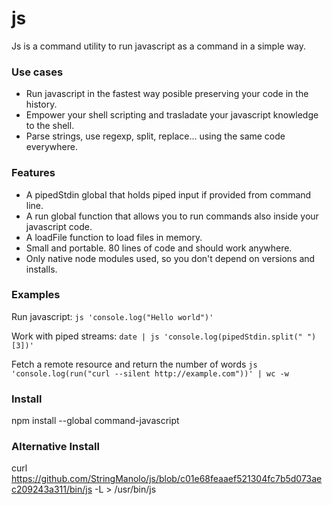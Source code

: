 # js

Js is a command utility to run javascript as a command in a simple way.

### Use cases

- Run javascript in the fastest way posible preserving your code in the history.
- Empower your shell scripting and trasladate your javascript knowledge to the shell.
- Parse strings, use regexp, split, replace... using the same code everywhere.

### Features

- A pipedStdin global that holds piped input if provided from command line.
- A run global function that allows you to run commands also inside your javascript code.
- A loadFile function to load files in memory.
- Small and portable. 80 lines of code and should work anywhere.
- Only native node modules used, so you don't depend on versions and installs.

### Examples

Run javascript: ```js 'console.log("Hello world")'```

Work with piped streams: ```date | js 'console.log(pipedStdin.split(" ")[3])'```

Fetch a remote resource and return the number of words ```js 'console.log(run("curl --silent http://example.com"))' | wc -w```

### Install

npm install --global command-javascript

### Alternative Install

curl https://github.com/StringManolo/js/blob/c01e68feaaef521304fc7b5d073aec209243a311/bin/js -L > /usr/bin/js 
